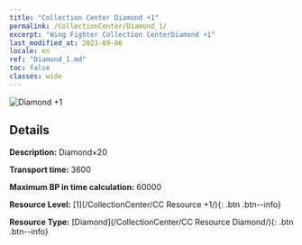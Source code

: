 ```yaml
---
title: "Collection Center Diamond +1"
permalink: /CollectionCenter/Diamond_1/
excerpt: "Wing Fighter Collection CenterDiamond +1"
last_modified_at: 2023-09-06
locale: en
ref: "Diamond_1.md"
toc: false
classes: wide
---
```



![Diamond +1](/images/cc/CC_Diamond_1.png)

## Details

  **Description:** Diamond×20

  **Transport time:** 3600

  **Maximum BP in time calculation:** 60000

  **Resource Level:** [1](/CollectionCenter/CC Resource +1/){: .btn .btn--info}

  **Resource Type:** [Diamond](/CollectionCenter/CC Resource Diamond/){: .btn .btn--info}


